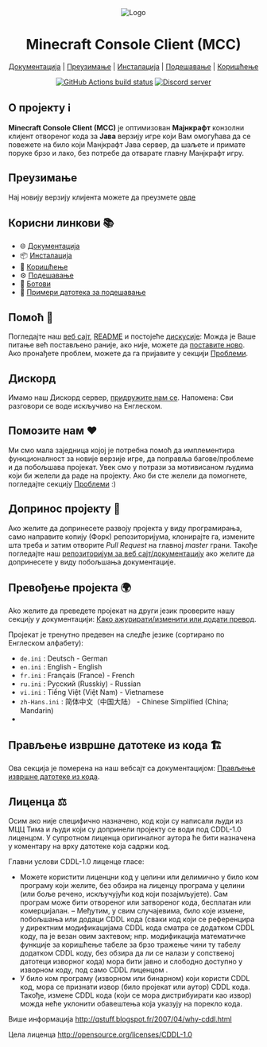 <div align="center">

<img src="https://i.pics.rs/LLDhE.png" alt="Logo"/>

# Minecraft Console Client (MCC)

[Документација](https://mccteam.github.io/) | [Преузимање](#download) | [Инсталација](https://mccteam.github.io/guide/installation.html) | [Подешавање](https://mccteam.github.io/guide/configuration.html) | [Коришћење](https://mccteam.github.io/guide/usage.html)

[![GitHub Actions build status](https://github.com/MCCTeam/Minecraft-Console-Client/actions/workflows/build-and-release.yml/badge.svg)](https://github.com/MCCTeam/Minecraft-Console-Client/releases/latest) <a href="https://discord.gg/sfBv4TtpC9"><img src="https://img.shields.io/discord/1018553894831403028?color=5865F2&logo=discord&logoColor=white" alt="Discord server" /></a>

</div>

## **О пројекту ℹ️**

**Minecraft Console Client (MCC)** је оптимизован **Мајнкрафт** конзолни клијент отвореног кода за **Јава** верзију игре који Вам омогућава да се повежете на било који Манјкрафт Јава сервер, да шаљете и примате поруке брзо и лако, без потребе да отварате главну Манјкрафт игру.

## Преузимање

Нај новију верзију клијента можете да преузмете [овде](https://github.com/MCCTeam/Minecraft-Console-Client/releases/latest)

## Корисни линкови 📚

-   🌐 [Документација](https://mccteam.github.io/)
-   📦 [Инсталација](https://mccteam.github.io/guide/installation.html)
-   📖 [Коришћење](https://mccteam.github.io/guide/usage.html)
-   ⚙️ [Подешавање](https://mccteam.github.io/guide/configuration.html)
-   🤖 [Ботови](https://mccteam.github.io/guide/chat-bots.html)
-   📝 [Примери датотека за подешавање](MinecraftClient/config/)

## Помоћ 🙋

Погледајте наш [веб сајт](https://mccteam.github.io/), [README](https://github.com/MCCTeam/Minecraft-Console-Client/tree/master/MinecraftClient/config#minecraft-console-client-user-manual) и постојеће [дискусије](https://github.com/MCCTeam/Minecraft-Console-Client/discussions): Можда је Ваше питање већ постављено раније, ако није, можете да [поставите ново](https://github.com/MCCTeam/Minecraft-Console-Client/discussions/new). Ако пронађете проблем, можете да га пријавите у секцији [Проблеми](https://github.com/MCCTeam/Minecraft-Console-Client/issues).

## Дискорд

Имамо наш Дискорд сервер, [придружите нам се](https://discord.gg/sfBv4TtpC9).
Напомена: Сви разговори се воде искључиво на Енглеском.

## Помозите нам ❤️

Ми смо мала заједница којој је потребна помоћ да имплементира функционалност за новије верзије игре, да поправља багове/проблеме и да побољшава пројекат. Увек смо у потрази за мотивисаном људима који би желели да раде на пројекту. Ако би сте желели да помогнете, погледајте секцију [Проблеми](https://github.com/MCCTeam/Minecraft-Console-Client/issues?q=is%3Aissue+is%3Aopen+label%3Awaiting-for%3Acontributor) :)

## Допринос пројекту 📝

Ако желите да допринесете развоју пројекта у виду програмирања, само направите копију (Форк) репозиторијума, клонирајте га, измените шта треба и затим отворите _Pull Request_ на главној _master_ грани.
Такође погледајте наш [репозиторијум за веб сајт/документацију](https://github.com/MCCTeam/MCCTeam.github.io) ако желите да допринесете у виду побољшања документације.

## Превођење пројекта 🌍

Ako желите да преведете пројекат на други језик проверите нашу секцију у документацији: [Како ажурирати/изменити или додати превод](https://mccteam.github.io/guide/contibuting.html#translations).

Пројекат је тренутно предевен на следће језике (сортирано по Енглеском алфабету):
  * `de.ini` : Deutsch - German
  * `en.ini` : English - English
  * `fr.ini` : Français (France) - French
  * `ru.ini` : Русский (Russkiy) - Russian
  * `vi.ini` : Tiếng Việt (Việt Nam) - Vietnamese
  * `zh-Hans.ini` : 简体中文（中国大陆） - Chinese Simplified (China; Mandarin)
  * 
## Прављење извршне датотеке из кода 🏗️

Ова секција је померена на наш вебсајт са документацијом: [Прављење извршне датотеке из кода](https://mccteam.github.io/guide/installation.html#building-from-the-source-code).

## Лиценца ⚖️

Осим ако није специфично назначено, код који су написали људи из МЦЦ Тима и људи који су допринели пројекту се води под CDDL-1.0 лиценцом. У супротном лиценца оригиналног аутора ће бити назначена у коментару на врху датотеке која садржи код.

Главни услови CDDL-1.0 лиценце гласе:

- Можете користити лиценцни код у целини или делимично у било ком програму који желите, без обзира на лиценцу програма у целини (или боље речено, искључујући код који позајмљујете). Сам програм може бити отвореног или затвореног кода, бесплатан или комерцијалан.
– Међутим, у свим случајевима, било које измене, побољшања или додаци CDDL кода (сваки код који се референцира у директним модификацијама CDDL кода сматра се додатком CDDL коду, па је везан овим захтевом; нпр. модификација математичке функције за коришћење табеле за брзо тражење чини ту табелу додатком CDDL коду, без обзира да ли се налази у сопственој датотеци изворног кода) мора бити јавно и слободно доступно у изворном коду, под само CDDL лиценцом .
- У било ком програму (изворном или бинарном) који користи CDDL код, мора се признати извор (било пројекат или аутор) CDDL кода. Такође, измене CDDL кода (који се мора дистрибуирати као извор) можда неће уклонити обавештења која указују на порекло кода.


Више информација http://qstuff.blogspot.fr/2007/04/why-cddl.html

Цела лиценца http://opensource.org/licenses/CDDL-1.0

